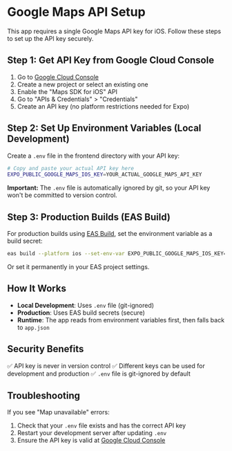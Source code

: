 # Google Maps API Setup

This app requires a single Google Maps API key for iOS. Follow these steps to set up the API key securely.

## Step 1: Get API Key from Google Cloud Console

1. Go to [Google Cloud Console](https://console.cloud.google.com/)
2. Create a new project or select an existing one
3. Enable the "Maps SDK for iOS" API
4. Go to "APIs & Credentials" > "Credentials"
5. Create an API key (no platform restrictions needed for Expo)

## Step 2: Set Up Environment Variables (Local Development)

Create a `.env` file in the frontend directory with your API key:

```bash
# Copy and paste your actual API key here
EXPO_PUBLIC_GOOGLE_MAPS_IOS_KEY=YOUR_ACTUAL_GOOGLE_MAPS_API_KEY
```

**Important:** The `.env` file is automatically ignored by git, so your API key won't be committed to version control.

## Step 3: Production Builds (EAS Build)

For production builds using [EAS Build](https://docs.expo.dev/build/introduction/), set the environment variable as a build secret:

```bash
eas build --platform ios --set-env-var EXPO_PUBLIC_GOOGLE_MAPS_IOS_KEY=your_api_key
```

Or set it permanently in your EAS project settings.

## How It Works

- **Local Development**: Uses `.env` file (git-ignored)
- **Production**: Uses EAS build secrets (secure)
- **Runtime**: The app reads from environment variables first, then falls back to `app.json`

## Security Benefits

✅ API key is never in version control
✅ Different keys can be used for development and production
✅ `.env` file is git-ignored by default

## Troubleshooting

If you see "Map unavailable" errors:

1. Check that your `.env` file exists and has the correct API key
2. Restart your development server after updating `.env`
3. Ensure the API key is valid at [Google Cloud Console](https://console.cloud.google.com/)
